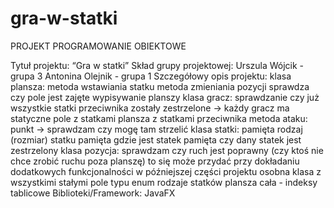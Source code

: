 # gra-w-statki
PROJEKT PROGRAMOWANIE OBIEKTOWE

Tytuł projektu: “Gra w statki”
Skład grupy projektowej:
Urszula Wójcik - grupa 3
Antonina Olejnik - grupa 1
Szczegółowy opis projektu:
klasa plansza:
metoda wstawiania statku 
metoda zmieniania pozycji
sprawdza czy pole jest zajęte 
wypisywanie planszy
klasa gracz:
sprawdzanie czy już wszystkie statki przeciwnika zostały zestrzelone -> każdy gracz ma statyczne pole z statkami
plansza z statkami przeciwnika
metoda ataku: 
punkt -> sprawdzam czy mogę tam strzelić 
klasa statki:
pamięta rodzaj (rozmiar) statku
pamięta gdzie jest statek
pamięta czy dany statek jest zestrzelony
klasa pozycja:
sprawdzam czy ruch jest poprawny (czy ktoś nie chce zrobić ruchu poza planszę)
to się może przydać przy dokładaniu dodatkowych funkcjonalności w późniejszej części projektu
osobna klasa z wszystkimi stałymi 
pole typu enum
rodzaje statków
plansza cała - indeksy tablicowe
Biblioteki/Framework: JavaFX
